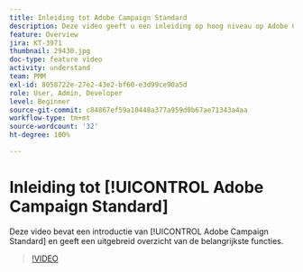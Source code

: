 ```yaml
---
title: Inleiding tot Adobe Campaign Standard
description: Deze video geeft u een inleiding op hoog niveau op Adobe Campaign Standard.
feature: Overview
jira: KT-3971
thumbnail: 29430.jpg
doc-type: feature video
activity: understand
team: PMM
exl-id: 8058722e-27e2-43e2-bf60-e3d99ce90a5d
role: User, Admin, Developer
level: Beginner
source-git-commit: c84867ef59a10448a377a959d0b67ae71343a4aa
workflow-type: tm+mt
source-wordcount: '32'
ht-degree: 100%

---
```


# Inleiding tot [!UICONTROL Adobe Campaign Standard]

Deze video bevat een introductie van [!UICONTROL Adobe Campaign Standard] en geeft een uitgebreid overzicht van de belangrijkste functies.

>[!VIDEO](https://video.tv.adobe.com/v/29430?quality=12&learn=on)
